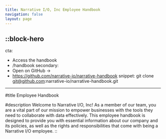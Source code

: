 ```yaml
---
title: Narrative I/O, Inc Employee Handbook
navigation: false
layout: page
---
```


::block-hero
---
cta:
  - Access the handbook
  - /handbook
secondary:
  - Open on GitHub →
  - https://github.com/narrative-io/narrative-handbook
snippet: git clone git@github.com:narrative-io/narrative-handbook.git
---

#title
Employee Handbook

#description
Welcome to Narrative I/O, Inc! As a member of our team, you are a vital part of our mission to empower businesses with the tools they need to collaborate with data effectively. This employee handbook is designed to provide you with essential information about our company and its policies, as well as the rights and responsibilities that come with being a Narrative I/O employee.
::
